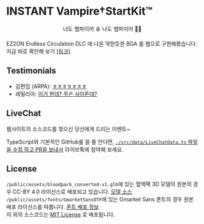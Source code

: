 # INSTANT Vampire†StartKit™

<p align="center">너도 뱀파이어 🩸 나도 뱀파이어 🧛‍♂️</p>

EZ2ON Endless Circulation DLC 에 나온 약한듯한 BGA 를 웹으로 구현해봤습니다.  
지금 바로 확인해 보기 [[링크]](https://instantvampirestartk.it)

## Testimonials
* 김편집 (ARPA): [ㅎㅎㅎㅎㅎㅎㅎ](https://www.youtube.com/watch?v=mSr8D_dBzBc&t=1h43m30s)
* 레밀리아: [이거 뭔데? 무슨 사이튼데?](https://www.youtube.com/watch?v=4geqqJTGT3M&t=2h54m30s)
## LiveChat
웹사이트의 소스코드를 찾으신 당신에게 드리는 이벤트~

TypeScript와 기본적인 GitHub를 쓸 줄 안다면, [`./src/data/LiveChatData.ts` 파일을 수정 하고 PR을 보내서](./src/data/LiveChatData.ts) 라이브톡에 참여해
보세요.

## License
`/public/assets/bloodpack_converted-v1.glb`에 있는 혈액팩 3D 모델의 원본의 경우 CC-BY 4.0 라이선스로 배포되고 있습니다. [모델 소스](https://sketchfab.com/3d-models/blood-pack-low-poly-pbr-e8122f4880df4286baa08ca79eae1253)  
`/public/assets/fonts/GmarketSansOTF`에 있는 Gmarket Sans 폰트의 경우 원본 배포 라이선스를 따릅니다. [폰트 배포 정보](https://corp.gmarket.com/fonts/)  
이 외의 소스코드는 [MIT License](LICENSE) 로 배포됩니다.
